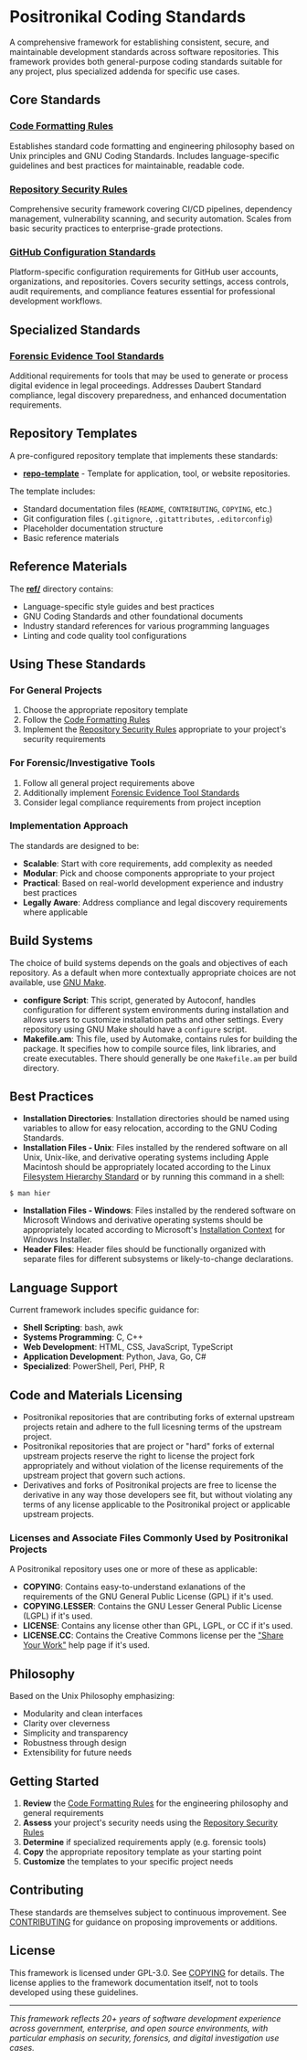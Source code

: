 # Positronikal Coding Standards

A comprehensive framework for establishing consistent, secure, and maintainable development standards across software repositories. This framework provides both general-purpose coding standards suitable for any project, plus specialized addenda for specific use cases.

## Core Standards

### [Code Formatting Rules](./Code%20Formatting%20Rules.md 'Code Formatting Rules')
Establishes standard code formatting and engineering philosophy based on Unix principles and GNU Coding Standards. Includes language-specific guidelines and best practices for maintainable, readable code.

### [Repository Security Rules](./Repository%20Security%20Rules.md 'Repository Security Rules')
Comprehensive security framework covering CI/CD pipelines, dependency management, vulnerability scanning, and security automation. Scales from basic security practices to enterprise-grade protections.

### [GitHub Configuration Standards](./GitHub%20Configuration%20Standards.md 'GitHub Configuration Standards')
Platform-specific configuration requirements for GitHub user accounts, organizations, and repositories. Covers security settings, access controls, audit requirements, and compliance features essential for professional development workflows.

## Specialized Standards

### [Forensic Evidence Tool Standards](./Forensic%20Evidence%20Tool%20Standards.md 'Forensic Evidence Tool Standards')
Additional requirements for tools that may be used to generate or process digital evidence in legal proceedings. Addresses Daubert Standard compliance, legal discovery preparedness, and enhanced documentation requirements.

## Repository Templates
A pre-configured repository template that implements these standards:

- **[repo-template](./repo-template/ 'repo-template')** - Template for application, tool, or website repositories.

The template includes:
- Standard documentation files (`README`, `CONTRIBUTING`, `COPYING`, etc.)
- Git configuration files (`.gitignore`, `.gitattributes`, `.editorconfig`)
- Placeholder documentation structure
- Basic reference materials

## Reference Materials
The **[ref/](./ref/ 'ref/')** directory contains:
- Language-specific style guides and best practices
- GNU Coding Standards and other foundational documents
- Industry standard references for various programming languages
- Linting and code quality tool configurations

## Using These Standards

### For General Projects
1. Choose the appropriate repository template
2. Follow the [Code Formatting Rules](./Code%20Formatting%20Rules.md 'Code Formatting Rules')
3. Implement the [Repository Security Rules](./Repository%20Security%20Rules.md 'Repository Security Rules') appropriate to your project's security requirements

### For Forensic/Investigative Tools
1. Follow all general project requirements above
2. Additionally implement [Forensic Evidence Tool Standards](./Forensic%20Evidence%20Tool%20Standards.md 'Forensic Evidence Tool Standards')
3. Consider legal compliance requirements from project inception

### Implementation Approach
The standards are designed to be:
- **Scalable**: Start with core requirements, add complexity as needed
- **Modular**: Pick and choose components appropriate to your project
- **Practical**: Based on real-world development experience and industry best practices
- **Legally Aware**: Address compliance and legal discovery requirements where applicable

## Build Systems
The choice of build systems depends on the goals and objectives of each repository. As a default when more contextually appropriate choices are not available, use [GNU Make](https://www.gnu.org/software/make/ 'GNU Make').
- **configure Script**: This script, generated by Autoconf, handles configuration for different system environments during installation and allows users to customize installation paths and other settings. Every repository using GNU Make should have a `configure` script.
- **Makefile.am**: This file, used by Automake, contains rules for building the package. It specifies how to compile source files, link libraries, and create executables. There should generally be one `Makefile.am` per build directory.

## Best Practices
- **Installation Directories**: Installation directories should be named using variables to allow for easy relocation, according to the GNU Coding Standards.
- **Installation Files - Unix**: Files installed by the rendered software on all Unix, Unix-like, and derivative operating systems including Apple Macintosh should be appropriately located according to the Linux [Filesystem Hierarchy Standard](https://refspecs.linuxfoundation.org/FHS_3.0/fhs/index.html 'Filesystem Hierarchy Standard') or by running this command in a shell:
```
$ man hier
```
- **Installation Files - Windows**: Files installed by the rendered software on Microsoft Windows and derivative operating systems should be appropriately located according to Microsoft's [Installation Context](https://learn.microsoft.com/en-us/windows/win32/msi/installation-context 'Installation Context') for Windows Installer.
- **Header Files**: Header files should be functionally organized with separate files for different subsystems or likely-to-change declarations.

## Language Support
Current framework includes specific guidance for:
- **Shell Scripting**: bash, awk
- **Systems Programming**: C, C++
- **Web Development**: HTML, CSS, JavaScript, TypeScript
- **Application Development**: Python, Java, Go, C#
- **Specialized**: PowerShell, Perl, PHP, R

## Code and Materials Licensing
- Positronikal repositories that are contributing forks of external upstream projects retain and adhere to the full licesning terms of the upstream project.
- Positronikal repositories that are project or "hard" forks of external upstream projects reserve the right to license the project fork appropriately and without violation of the license requirements of the upstream project that govern such actions.
- Derivatives and forks of Positronikal projects are free to license the derivative in any way those developers see fit, but without violating any terms of any license applicable to the Positronikal project or applicable upstream projects.

### Licenses and Associate Files Commonly Used by Positronikal Projects
A Positronikal repository uses one or more of these as applicable:
- **COPYING**: Contains easy-to-understand exlanations of the requirements of the GNU General Public License (GPL) if it's used.
- **COPYING.LESSER**: Contains the GNU Lesser General Public License (LGPL) if it's used.
- **LICENSE**: Contains any license other than GPL, LGPL, or CC if it's used.
- **LICENSE.CC**: Contains the Creative Commons license per the ["Share Your Work"](https://creativecommons.org/share-your-work/ 'Share Your Work') help page if it's used.

## Philosophy
Based on the Unix Philosophy emphasizing:
- Modularity and clean interfaces
- Clarity over cleverness
- Simplicity and transparency
- Robustness through design
- Extensibility for future needs

## Getting Started
1. **Review** the [Code Formatting Rules](./Code%20Formatting%20Rules.md 'Code Formatting Rules') for the engineering philosophy and general requirements
2. **Assess** your project's security needs using the [Repository Security Rules](./Repository%20Security%20Rules.md 'Repository Security Rules')
3. **Determine** if specialized requirements apply (e.g. forensic tools)
4. **Copy** the appropriate repository template as your starting point
5. **Customize** the templates to your specific project needs

## Contributing
These standards are themselves subject to continuous improvement. See [CONTRIBUTING](./CONTRIBUTING.md 'CONTRIBUTING') for guidance on proposing improvements or additions.

## License
This framework is licensed under GPL-3.0. See [COPYING](./COPYING.md 'COPYING') for details. The license applies to the framework documentation itself, not to tools developed using these guidelines.

---

*This framework reflects 20+ years of software development experience across government, enterprise, and open source environments, with particular emphasis on security, forensics, and digital investigation use cases.*

